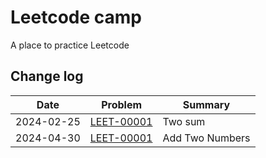 # Leetcode camp

A place to practice Leetcode

## Change log

| Date    | Problem    | Summary    |
|---------------- | --------------- | --------------- |
| 2024-02-25    | [LEET-00001](https://github.com/datavadoz/leetcode/blob/main/src/leet_00001.rs)    | Two sum    |
| 2024-04-30    | [LEET-00001](https://github.com/datavadoz/leetcode/blob/main/src/leet_00002.rs)    | Add Two Numbers    |
